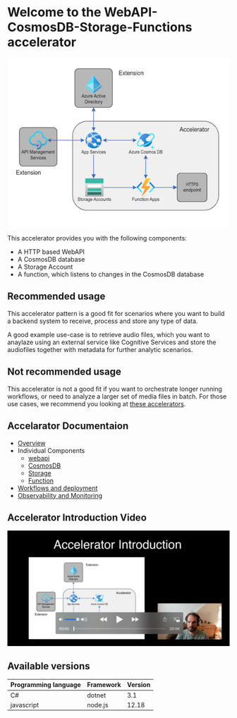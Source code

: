 # Welcome to the WebAPI-CosmosDB-Storage-Functions accelerator

![Accelerator diagram](docs/img/acceleratordiagram.png)

This accelerator provides you with the following components:
- A HTTP based WebAPI
- A CosmosDB database
- A Storage Account
- A function, which listens to changes in the CosmosDB database

## Recommended usage

This accelerator pattern is a good fit for scenarios where you want to build a backend system to receive, process and store any type of data.

A good example use-case is to retrieve audio files, which you want to anaylaze using an external service like Cognitive Services and store the audiofiles together with metadata for further analytic scenarios.

## Not recommended usage

This accelerator is not a good fit if you want to orchestrate longer running workflows, or need to analyze a larger set of media files in batch. For those use cases, we recommend you looking at [these accelerators](http://www.microsoft.com).

## Accelarator Documentaion

- [Overview](docs)
- Individual Components
    - [webapi](docs)
    - [CosmosDB](docs)
    - [Storage](docs)
    - [Function](docs)
- [Workflows and deployment](docs)
- [Observability and Monitoring](docs)

## Accelerator Introduction Video

![Overview video preview](docs/img/videopreview.png)

## Available versions

| Programming language | Framework | Version |
| -------------------- | --------- | ------- |
| C#                   | dotnet    | 3.1     |
| javascript           | node.js   | 12.18   |
